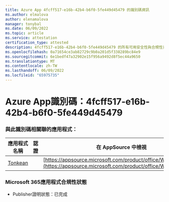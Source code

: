 ```yaml
---
title: Azure App 4fcff517-e16b-42b4-b6f0-5fe449d45479 的識別碼資訊
ms.author: elmalova
author: elenamalova
manager: tonybal
ms.date: 06/09/2022
ms.topic: article
ms.service: attestation
certification_type: attested
description: 4fcff517-e16b-42b4-b6f0-5fe449d45479 的所有可用安全性與合規性資訊。
ms.openlocfilehash: 0a71654ce3ab82729c9b0a201d5f338289bc84e9
ms.sourcegitcommit: 6e1bedf47a32902e15f956a9492d8f5ec44a9650
ms.translationtype: MT
ms.contentlocale: zh-TW
ms.lasthandoff: 06/09/2022
ms.locfileid: "65975735"
---
```

# <a name="azure-app-id-4fcff517-e16b-42b4-b6f0-5fe449d45479"></a>Azure App識別碼：4fcff517-e16b-42b4-b6f0-5fe449d45479


### <a name="apps-associated-with-this-id"></a>與此識別碼相關聯的應用程式：
| **應用程式名稱** | **認證** | **在 AppSource 中檢視** |
|--------------|---------------|-----------------------|
| [Tonkean](../forward/WA104381749.md) |  | [https://appsource.microsoft.com/product/office/WA104381749](https://appsource.microsoft.com/product/office/WA104381749) |

### <a name="microsoft-365-app-compliance-status"></a>Microsoft 365應用程式合規性狀態
- Publisher證明狀態：已完成
